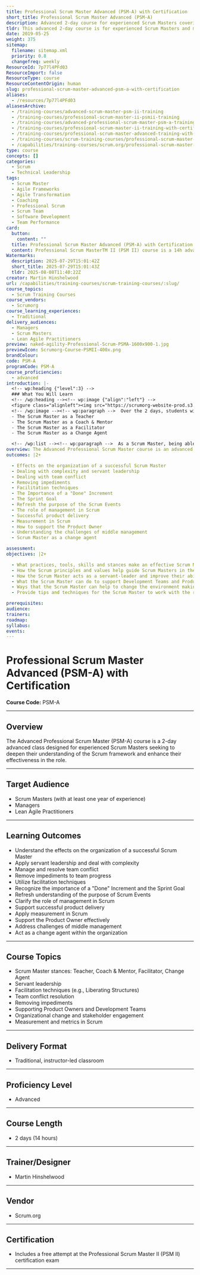 ```yaml
---
title: Professional Scrum Master Advanced (PSM-A) with Certification
short_title: Professional Scrum Master Advanced (PSM-A)
description: Advanced 2-day course for experienced Scrum Masters covering servant leadership, conflict resolution, facilitation, metrics, and includes PSM II certification attempt.
tldr: This advanced 2-day course is for experienced Scrum Masters and managers who want to deepen their Scrum expertise and leadership skills. Participants will learn to resolve team conflict, remove impediments, support product delivery, and drive organizational change. Completing the course includes a free attempt at the PSM II certification exam, making it a practical step for those aiming to increase their impact in Agile teams.
date: 2019-05-25
weight: 375
sitemap:
  filename: sitemap.xml
  priority: 0.8
  changefreq: weekly
ResourceId: 7p77l4PFd03
ResourceImport: false
ResourceType: course
ResourceContentOrigin: human
slug: professional-scrum-master-advanced-psm-a-with-certification
aliases:
  - /resources/7p77l4PFd03
aliasesArchive:
  - /training-courses/advanced-scrum-master-psm-ii-training
  - /training-courses/professional-scrum-master-ii-psmii-training
  - /training-courses/advanced-professional-scrum-master-psm-a-training
  - /training-courses/professional-scrum-master-ii-training-with-certification
  - /training-courses/professional-scrum-master-advanced-training-with-certification
  - /training-courses/scrum-training-courses/professional-scrum-master-advanced-psm-a-with-certification/
  - /capabilities/training-courses/scrum.org/professional-scrum-master-advanced-psm-a-with-certification/
type: course
concepts: []
categories:
  - Scrum
  - Technical Leadership
tags:
  - Scrum Master
  - Agile Frameworks
  - Agile Transformation
  - Coaching
  - Professional Scrum
  - Scrum Team
  - Software Development
  - Team Performance
card:
  button:
    content: ""
  title: Professional Scrum Master Advanced (PSM-A) with Certification
  content: Professional Scrum MasterTM II (PSM II) course is a 14h advanced Scrum Master class designed to support Scrum Masters in their professional development.  The PSM II course is intended for Scrum Masters with at least one year of experience who are looking to grow their knowledge and abilities as a Scrum Master. This course is one step in that journey.
Watermarks:
  description: 2025-07-29T15:01:42Z
  short_title: 2025-07-29T15:01:43Z
  tldr: 2025-08-08T11:40:22Z
creator: Martin Hinshelwood
url: /capabilities/training-courses/scrum-training-courses/:slug/
course_topics:
  - Scrum Training Courses
course_vendors:
  - Scrumorg
course_learning_experiences:
  - Traditional
delivery_audiences:
  - Managers
  - Scrum Masters
  - Lean Agile Practitioners
preview: naked-agility-Professional-Scrum-PSMA-1600x900-1.jpg
previewIcon: Scrumorg-Course-PSMII-400x.png
brandColour:
code: PSM-A
programCode: PSM-A
course_proficiencies:
  - advanced
introduction: |-
  <!-- wp:heading {"level":3} -->
  ### What You Will Learn
  <!-- /wp:heading --><!-- wp:image {"align":"left"} -->
  <figure class="alignleft"><img src="https://scrumorg-website-prod.s3.amazonaws.com/drupal/inline-images/2019-02/1PSM%20II%20Logo.png" loading="lazy" alt="PSM II Logo"></figure>
  <!-- /wp:image --><!-- wp:paragraph -->  Over the 2 days, students will learn about areas critical to growing as a successful Scrum Master such as how the principles and values of Scrum help guide Scrum Masters in the decisions they make and how the Scrum Master can help change the environment of Scrum Teams, creating an environment for agility to thrive. The Scrum Master role is complex and often, a Scrum Master must be able to apply different stances in order to be effective, such as:  <!-- /wp:paragraph --><!-- wp:list -->
  - The Scrum Master as a Teacher
  - The Scrum Master as a Coach & Mentor
  - The Scrum Master as a Facilitator
  - The Scrum Master as a Change Agent

  <!-- /wp:list --><!-- wp:paragraph -->  As a Scrum Master, being able to identify, and effectively apply, which stance would benefit your team the most depending on the situation or circumstance could prove to be the key to the success of your team.  <!-- /wp:paragraph --><!-- wp:paragraph -->  As a Scrum Master, part of your role is to help management and other stakeholders across your organization understand the benefits of Scrum and Agile. Therefore, it is imperative that you have the information and background that is needed to gain credibility in order to be an effective change agent.  Throughout the class, Martin will provide stories, exercises, facilitation techniques (such as “Liberating Structures”), resources and more.  <!-- /wp:paragraph --><!-- wp:paragraph -->  There will also be a time in class for Martin to provide coaching on challenges that you and your classmates may be experiencing today or may in the future.  <!-- /wp:paragraph -->
overview: The Advanced Professional Scrum Master course is an advanced course specifically designed for experienced Scrum Masters who have a thorough understanding of the Scrum framework.  It is particularly beneficial for those people with at least one year of Scrum Master experience.
outcomes: |2+

  - Effects on the organization of a successful Scrum Master
  - Dealing with complexity and servant leadership
  - Dealing with team conflict
  - Removing impediments
  - Facilitation techniques
  - The Importance of a "Done" Increment
  - The Sprint Goal
  - Refresh the purpose of the Scrum Events
  - The role of management in Scrum
  - Successful product delivery
  - Measurement in Scrum
  - How to support the Product Owner
  - Understanding the challenges of middle management
  - Scrum Master as a change agent

assessment:
objectives: |2+

  - What practices, tools, skills and stances make an effective Scrum Master
  - How the Scrum principles and values help guide Scrum Masters in the decisions they make
  - How the Scrum Master acts as a servant-leader and improve their ability in this role
  - What the Scrum Master can do to support Development Teams and Product Owners to become more effective
  - Ways that the Scrum Master can help to change the environment making it more conducive for Scrum Teams to be successful with greater agility
  - Provide tips and techniques for the Scrum Master to work with the rest of the organization in support of their Scrum Teams

prerequisites:
audience:
trainers:
roadmap:
syllabus:
events:
---
```


# Professional Scrum Master Advanced (PSM-A) with Certification

**Course Code:** PSM-A

---

## Overview

The Advanced Professional Scrum Master (PSM-A) course is a 2-day advanced class designed for experienced Scrum Masters seeking to deepen their understanding of the Scrum framework and enhance their effectiveness in the role.

---

## Target Audience

- Scrum Masters (with at least one year of experience)
- Managers
- Lean Agile Practitioners

---

## Learning Outcomes

- Understand the effects on the organization of a successful Scrum Master
- Apply servant leadership and deal with complexity
- Manage and resolve team conflict
- Remove impediments to team progress
- Utilize facilitation techniques
- Recognize the importance of a "Done" Increment and the Sprint Goal
- Refresh understanding of the purpose of Scrum Events
- Clarify the role of management in Scrum
- Support successful product delivery
- Apply measurement in Scrum
- Support the Product Owner effectively
- Address challenges of middle management
- Act as a change agent within the organization

---

## Course Topics

- Scrum Master stances: Teacher, Coach & Mentor, Facilitator, Change Agent
- Servant leadership
- Facilitation techniques (e.g., Liberating Structures)
- Team conflict resolution
- Removing impediments
- Supporting Product Owners and Development Teams
- Organizational change and stakeholder engagement
- Measurement and metrics in Scrum

---

## Delivery Format

- Traditional, instructor-led classroom

---

## Proficiency Level

- Advanced

---

## Course Length

- 2 days (14 hours)

---

## Trainer/Designer

- Martin Hinshelwood

---

## Vendor

- Scrum.org

---

## Certification

- Includes a free attempt at the Professional Scrum Master II (PSM II) certification exam

---
